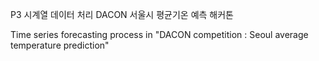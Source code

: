 P3 시계열 데이터 처리 DACON 서울시 평균기온 예측 해커톤

Time series forecasting process in "DACON competition : Seoul average temperature prediction"
